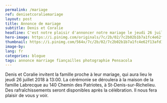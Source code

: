 ```yaml
---
permalink: /mariage
ref: denisetcoraliemariage
layout: post
title: Annonce de mariage
subtitle: Denis et Coralie
headline: C'est notre plaisir d'annoncer notre mariage le jeudi 26 juillet à 13:00.
hero-image: https://i.pinimg.com/originals/7c/2b/02/7c2b02b1b7a1fc4e62f13afd1329af19.jpg
thumbnail: https://i.pinimg.com/564x/7c/2b/02/7c2b02b1b7a1fc4e62f13afd1329af19.jpg
image-by:
lang: fr
categories: blogue
tags: annonce marriage fiançailles photographie Pensacola
---
```



<!-- Display the countdown timer in an element -->
<p id="demo"></p>

<script>
// Set the date we're counting down to
var countDownDate = new Date("Sep 5, 2018 15:37:25").getTime();

// Update the count down every 1 second
var x = setInterval(function() {

  // Get todays date and time
  var now = new Date().getTime();

  // Find the distance between now an the count down date
  var distance = countDownDate - now;

  // Time calculations for days, hours, minutes and seconds
  var days = Math.floor(distance / (1000 * 60 * 60 * 24));
  var hours = Math.floor((distance % (1000 * 60 * 60 * 24)) / (1000 * 60 * 60));
  var minutes = Math.floor((distance % (1000 * 60 * 60)) / (1000 * 60));
  var seconds = Math.floor((distance % (1000 * 60)) / 1000);

  // Display the result in the element with id="demo"
  document.getElementById("demo").innerHTML = days + "d " + hours + "h "
  + minutes + "m " + seconds + "s ";

  // If the count down is finished, write some text 
  if (distance < 0) {
    clearInterval(x);
    document.getElementById("demo").innerHTML = "EXPIRED";
  }
}, 1000);
</script>



Denis et Coralie invitent la famille proche à leur mariage, qui aura lieu le jeudi 26 juillet 2018 à 13:00. La cérémonie se déroulera à la maison de  la famille Labrecque au  140 Chemin des Patriotes, à St-Denis-sur-Richelieu. Des rafraîchissements seront disponibles après la célébration. Il nous fera plaisir de vous y voir.
